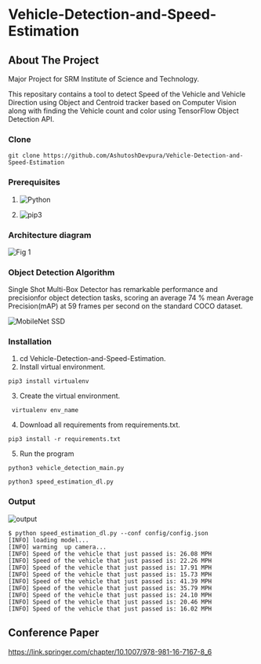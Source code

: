 # Vehicle-Detection-and-Speed-Estimation

## About The Project
Major Project for SRM Institute of Science and Technology.

This repositary contains a tool to detect Speed of the Vehicle and Vehicle Direction using Object and Centroid tracker based on Computer Vision along with finding the Vehicle count and color using TensorFlow Object Detection API.

### Clone 

```
git clone https://github.com/AshutoshDevpura/Vehicle-Detection-and-Speed-Estimation
```

### Prerequisites 
1. ![Python](https://img.shields.io/badge/python-v3.6+-blue.svg)

2. ![pip3](https://img.shields.io/badge/pip-v21.0+-blue.svg)

### Architecture diagram

![Fig 1](https://user-images.githubusercontent.com/46817661/132096238-2f2e71db-4d22-4411-9743-fad49910f95c.png)

### Object Detection Algorithm

Single Shot Multi-Box Detector has remarkable performance and precisionfor  object  detection  tasks,  scoring  an  average  74  %  mean  Average  Precision(mAP) at 59 frames per second on the standard COCO dataset.

![MobileNet SSD](https://user-images.githubusercontent.com/46817661/132956189-53a61b91-909f-45e5-9829-9f74d57b135b.png)





### Installation

1. cd Vehicle-Detection-and-Speed-Estimation.
2. Install virtual environment. 
  ``` 
  pip3 install virtualenv
  ```
3.  Create the virtual environment.
  ```
   virtualenv env_name
  ```
4. Download all requirements from requirements.txt.
  ```
  pip3 install -r requirements.txt
  ```
5. Run the program
  ```
  python3 vehicle_detection_main.py 
  ```
  ```
 python3 speed_estimation_dl.py
  ```
    
### Output 


![output](https://user-images.githubusercontent.com/46817661/127166371-406d9414-84c0-4dc7-af16-09d65c5133bf.png)

```
$ python speed_estimation_dl.py --conf config/config.json
[INFO] loading model...
[INFO] warming  up camera...
[INFO] Speed of the vehicle that just passed is: 26.08 MPH
[INFO] Speed of the vehicle that just passed is: 22.26 MPH
[INFO] Speed of the vehicle that just passed is: 17.91 MPH
[INFO] Speed of the vehicle that just passed is: 15.73 MPH
[INFO] Speed of the vehicle that just passed is: 41.39 MPH
[INFO] Speed of the vehicle that just passed is: 35.79 MPH
[INFO] Speed of the vehicle that just passed is: 24.10 MPH
[INFO] Speed of the vehicle that just passed is: 20.46 MPH
[INFO] Speed of the vehicle that just passed is: 16.02 MPH

```



## Conference Paper
https://link.springer.com/chapter/10.1007/978-981-16-7167-8_6
